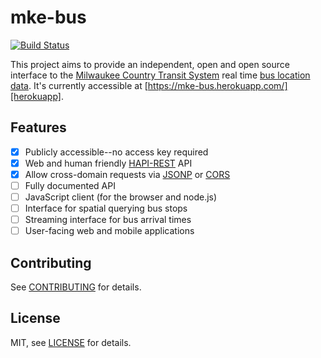 # mke-bus

[![Build Status](https://travis-ci.org/christophercliff/mke-bus.png?branch=master)](https://travis-ci.org/christophercliff/mke-bus)

This project aims to provide an independent, open and open source interface to the [Milwaukee Country Transit System][mcts] real time [bus location data][bustime]. It's currently accessible at [https://mke-bus.herokuapp.com/][herokuapp].

## Features

- [x] Publicly accessible--no access key required
- [x] Web and human friendly [HAPI-REST][hapi] API
- [x] Allow cross-domain requests via [JSONP][jsonp] or [CORS][cors]
- [ ] Fully documented API
- [ ] JavaScript client (for the browser and node.js)
- [ ] Interface for spatial querying bus stops
- [ ] Streaming interface for bus arrival times
- [ ] User-facing web and mobile applications

## Contributing

See [CONTRIBUTING][contributing] for details.

## License

MIT, see [LICENSE][license] for details.

[mcts]: http://www.ridemcts.com/
[bustime]: http://realtime.ridemcts.com/bustime/home.jsp
[herokuapp]: https://mke-bus.herokuapp.com/get/health
[hapi]: https://github.com/jheising/HAPI
[jsonp]: http://en.wikipedia.org/wiki/JSONP
[cors]: https://developer.mozilla.org/en-US/docs/Web/HTTP/Access_control_CORS
[contributing]: https://github.com/christophercliff/mke-bus/blob/master/CONTRIBUTING.md
[license]: https://github.com/christophercliff/mke-bus/blob/master/LICENSE.md
